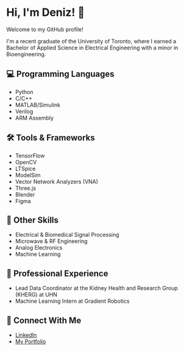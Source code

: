 # Hi, I'm Deniz! 👋

Welcome to my GitHub profile! 

I'm a recent graduate of the University of Toronto, where I earned a Bachelor of Applied Science in Electrical Engineering with a minor in Bioengineering. 

## :computer: Programming Languages
- Python
- C/C++
- MATLAB/Simulink
- Verilog
- ARM Assembly

## :hammer_and_wrench: Tools & Frameworks
- TensorFlow
- OpenCV
- LTSpice
- ModelSim
- Vector Network Analyzers (VNA)
- Three.js
- Blender
- Figma

## :mag_right: Other Skills
- Electrical & Biomedical Signal Processing 
- Microwave & RF Engineering
- Analog Electronics
- Machine Learning 

## 💼  Professional Experience
- Lead Data Coordinator at the Kidney Health and Research Group (KHERG) at UHN 
- Machine Learning Intern at Gradient Robotics

## 🔗 Connect With Me
- [LinkedIn](https://www.linkedin.com/in/d-uzun/)
- [My Portfolio](https://d-uzun.wixsite.com/deniz-uzun)
